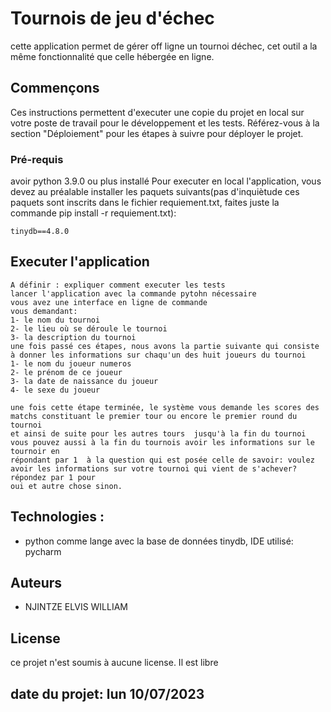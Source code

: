 # Tournois de jeu d'échec

cette application permet de gérer off ligne un tournoi déchec, cet outil a la même fonctionnalité que celle hébergée en ligne. 

## Commençons

Ces instructions permettent d'executer une copie du projet en local sur votre poste de travail pour le développement et les tests. Référez-vous à la section "Déploiement" pour les étapes à suivre pour déployer le projet.

### Pré-requis
avoir python 3.9.0 ou plus installé 
Pour executer en local l'application, vous devez au préalable installer les paquets suivants(pas d'inquiètude ces paquets sont inscrits dans le fichier requiement.txt, faites juste la commande pip install -r requiement.txt):

```
tinydb==4.8.0

```


## Executer l'application

```
A définir : expliquer comment executer les tests
lancer l'application avec la commande pytohn nécessaire
vous avez une interface en ligne de commande
vous demandant:
1- le nom du tournoi
2- le lieu où se déroule le tournoi
3- la description du tournoi
une fois passé ces étapes, nous avons la partie suivante qui consiste à donner les informations sur chaqu'un des huit joueurs du tournoi
1- le nom du joueur numeros
2- le prénom de ce joueur
3- la date de naissance du joueur
4- le sexe du joueur

une fois cette étape terminée, le système vous demande les scores des matchs constituant le premier tour ou encore le premier round du tournoi
et ainsi de suite pour les autres tours  jusqu'à la fin du tournoi vous pouvez aussi à la fin du tournois avoir les informations sur le tournoir en
répondant par 1  à la question qui est posée celle de savoir: voulez avoir les informations sur votre tournoi qui vient de s'achever? répondez par 1 pour
oui et autre chose sinon.

```

## Technologies :

* python comme lange avec la base de données tinydb, IDE utilisé: pycharm




## Auteurs

* NJINTZE ELVIS WILLIAM

## License

ce projet n'est soumis à aucune license. Il est libre 

## date du projet: lun 10/07/2023